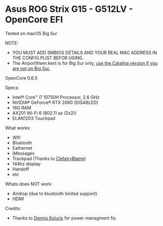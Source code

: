 # Asus ROG Strix G15 - G512LV - OpenCore EFI
 
 Tested on macOS Big Sur
 
 NOTE:
 - YOU MUST ADD SMBIOS DETAILS AND YOUR REAL MAC ADDRESS IN THE CONFIG.PLIST BEFOR USING.
 - The AirportItlwm.kext is for Big Sur only, <a href="https://github.com/OpenIntelWireless/itlwm/releases">use the Catalina version if you are not on Big Sur.</a>
 
 OpenCore 0.6.5
 
 Specs:
 - Intel® Core™ i7 10750H Processor, 2.6 GHz
 - NVIDIA® GeForce® RTX 2060 (DISABLED)
 - 16G RAM
 - AX201 Wi-Fi 6 (802.11 ax (2x2))
 - ELAN1203 Touchpad
 
 What works:
 - Wifi
 - Bluetooth
 - Eathernet
 - iMessages
 - Trackpad (Thanks to <a href="https://github.com/ClefairyBlame">ClefairyBlame</a>)
 - 144hz display
 - Handoff
 - etc
 
 Whats does NOT work:
 - Airdrop (due to bluetooth limited support)
 - HDMI
 
 Credits:
 - Thanks to <a href="https://github.com/dkoluris">Dennis Koluris</a> for power managment fix.

